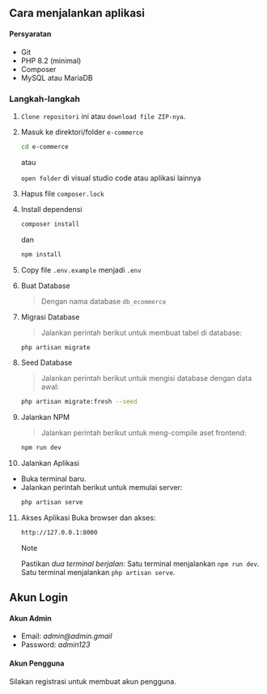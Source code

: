 ## Cara menjalankan aplikasi
#### Persyaratan

-   Git
-   PHP 8.2 (minimal)
-   Composer
-   MySQL atau MariaDB
### Langkah-langkah

1. `Clone repositori` ini atau `download file ZIP-nya`.

2. Masuk ke direktori/folder `e-commerce`
    ```bash
    cd e-commerce 
    ```
    atau

    `open folder` di visual studio code atau aplikasi lainnya 

3. Hapus file `composer.lock`
   
4.  Install dependensi
    ```bash
    composer install
    ```
    dan
     ```bash
    npm install
    ```
5. Copy file `.env.example` menjadi `.env`

6. Buat Database
   > Dengan nama database `db_ecommerce`

7. Migrasi Database
   > Jalankan perintah berikut untuk membuat tabel di database:
    ```bash
    php artisan migrate
    ```
8. Seed Database
   > Jalankan perintah berikut untuk mengisi database dengan data awal:
    ```bash
    php artisan migrate:fresh --seed
    ```
9. Jalankan NPM
   > Jalankan perintah berikut untuk meng-compile aset frontend:    
    ```bash
    npm run dev
    ```
10. Jalankan Aplikasi
-   Buka terminal baru.
-   Jalankan perintah berikut untuk memulai server:    
    ```bash
    php artisan serve
    ```

11. Akses Aplikasi
    Buka browser dan akses:    
    ```bash
    http://127.0.0.1:8000
    ```

    > [!NOTE]
    > Pastikan _dua terminal berjalan_:
    > Satu terminal menjalankan `npm run dev`.
    > Satu terminal menjalankan `php artisan serve`.

## Akun Login
#### Akun Admin
- Email: _admin@admin.gmail_
- Password: _admin123_
#### Akun Pengguna
Silakan registrasi untuk membuat akun pengguna.